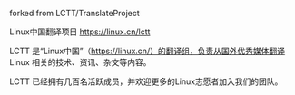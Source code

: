 forked from LCTT/TranslateProject

Linux中国翻译项目 https://linux.cn/lctt

LCTT 是“Linux中国”（https://linux.cn/）的翻译组，负责从国外优秀媒体翻译 Linux 相关的技术、资讯、杂文等内容。

LCTT 已经拥有几百名活跃成员，并欢迎更多的Linux志愿者加入我们的团队。
